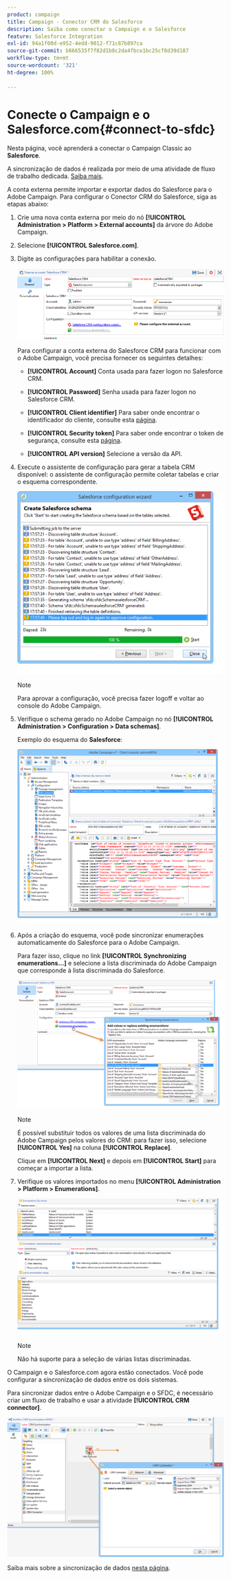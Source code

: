 ```yaml
---
product: campaign
title: Campaign - Conector CRM do Salesforce
description: Saiba como conectar o Campaign e o Salesforce
feature: Salesforce Integration
exl-id: 94a1f00d-e952-4edd-9012-f71c87b897ca
source-git-commit: b666535f7f82d1b8c2da4fbce1bc25cf8d39d187
workflow-type: tm+mt
source-wordcount: '321'
ht-degree: 100%

---
```


# Conecte o Campaign e o Salesforce.com{#connect-to-sfdc}



Nesta página, você aprenderá a conectar o Campaign Classic ao **Salesforce**.

A sincronização de dados é realizada por meio de uma atividade de fluxo de trabalho dedicada. [Saiba mais](../../platform/using/crm-data-sync.md).


A conta externa permite importar e exportar dados do Salesforce para o Adobe Campaign.
Para configurar o Conector CRM do Salesforce, siga as etapas abaixo:

1. Crie uma nova conta externa por meio do nó **[!UICONTROL Administration > Platform > External accounts]** da árvore do Adobe Campaign.
1. Selecione **[!UICONTROL Salesforce.com]**.
1. Digite as configurações para habilitar a conexão.

   ![](assets/ext_account_17.png)

   Para configurar a conta externa do Salesforce CRM para funcionar com o Adobe Campaign, você precisa fornecer os seguintes detalhes:

   * **[!UICONTROL Account]**
Conta usada para fazer logon no Salesforce CRM.

   * **[!UICONTROL Password]**
Senha usada para fazer logon no Salesforce CRM.

   * **[!UICONTROL Client identifier]**
Para saber onde encontrar o identificador do cliente, consulte esta [página](https://help.salesforce.com/articleView?id=000205876&amp;type=1).

   * **[!UICONTROL Security token]**
Para saber onde encontrar o token de segurança, consulte esta [página](https://help.salesforce.com/articleView?id=000205876&amp;type=1).

   * **[!UICONTROL API version]**
Selecione a versão da API.
1. Execute o assistente de configuração para gerar a tabela CRM disponível: o assistente de configuração permite coletar tabelas e criar o esquema correspondente.

   ![](assets/crm_connectors_sfdc_launch.png)

   >[!NOTE]
   >
   >Para aprovar a configuração, você precisa fazer logoff e voltar ao console do Adobe Campaign.

1. Verifique o schema gerado no Adobe Campaign no nó **[!UICONTROL Administration > Configuration > Data schemas]**.

   Exemplo do esquema do **Salesforce**:

   ![](assets/crm_connectors_sfdc_table.png)

1. Após a criação do esquema, você pode sincronizar enumerações automaticamente do Salesforce para o Adobe Campaign.

   Para fazer isso, clique no link **[!UICONTROL Synchronizing enumerations...]** e selecione a lista discriminada do Adobe Campaign que corresponde à lista discriminada do Salesforce.



   ![](assets/crm_connectors_sfdc_enum.png)

   >[!NOTE]
   >
   >É possível substituir todos os valores de uma lista discriminada do Adobe Campaign pelos valores do CRM: para fazer isso, selecione **[!UICONTROL Yes]** na coluna **[!UICONTROL Replace]**.


   Clique em **[!UICONTROL Next]** e depois em **[!UICONTROL Start]** para começar a importar a lista.

1. Verifique os valores importados no menu **[!UICONTROL Administration > Platform > Enumerations]**.

   ![](assets/crm_connectors_sfdc_exe.png)

   >[!NOTE]
   >
   > Não há suporte para a seleção de várias listas discriminadas.

O Campaign e o Salesforce.com agora estão conectados. Você pode configurar a sincronização de dados entre os dois sistemas.

Para sincronizar dados entre o Adobe Campaign e o SFDC, é necessário criar um fluxo de trabalho e usar a atividade **[!UICONTROL CRM connector]**.

![](assets/crm_connectors_sfdc_wf.png)

Saiba mais sobre a sincronização de dados [nesta página](../../platform/using/crm-data-sync.md).
